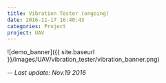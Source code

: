 ```yaml
---
title: Vibration Tester (ongoing)
date: 2016-11-17 16:40:43
categories: Project
project: UAV
---
```


![demo_banner]({{ site.baseurl }}/images/UAV/vibration_tester/vibration_banner.png)

--
*Last update: Nov.19 2016*
